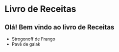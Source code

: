 
# Livro de Receitas

## Olá! Bem vindo ao livro de Receitas

* Strogonoff de Frango
* Pavê de galak